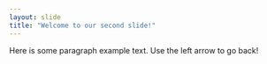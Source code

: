 ```yaml
---
layout: slide
title: "Welcome to our second slide!"
---
```

Here is some paragraph example text.
Use the left arrow to go back!

